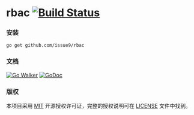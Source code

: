 rbac
[![Build Status](https://travis-ci.org/issue9/rbac.svg?branch=master)](https://travis-ci.org/issue9/rbac)
======




### 安装

```shell
go get github.com/issue9/rbac
```


### 文档

[![Go Walker](https://gowalker.org/api/v1/badge)](http://gowalker.org/github.com/issue9/rbac)
[![GoDoc](https://godoc.org/github.com/issue9/rbac?status.svg)](https://godoc.org/github.com/issue9/rbac)


### 版权

本项目采用 [MIT](https://opensource.org/licenses/MIT) 开源授权许可证，完整的授权说明可在 [LICENSE](LICENSE) 文件中找到。
